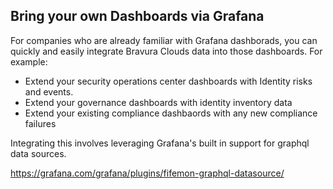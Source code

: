 ## Bring your own Dashboards via Grafana

For companies who are already familiar with Grafana dashborads, you can quickly and easily integrate Bravura Clouds data into those dashboards. For example:

* Extend your security operations center dashboards with Identity risks and events. 
* Extend your governance dashboards with identity inventory data
* Extend your existing compliance dashbaords with any new compliance failures

Integrating this involves leveraging Grafana's built in support for graphql data sources. 

https://grafana.com/grafana/plugins/fifemon-graphql-datasource/